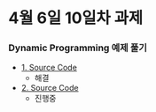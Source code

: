 # 4월 6일 10일차 과제

### Dynamic Programming 예제 풀기

- [1. Source Code](./solution01.py)
    - 해결
- [2. Source Code](./solution02.py)
    - 진행중
